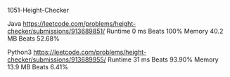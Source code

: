 1051-Height-Checker


Java
https://leetcode.com/problems/height-checker/submissions/913689851/
Runtime
0 ms
Beats
100%
Memory
40.2 MB
Beats
52.68%


Python3
https://leetcode.com/problems/height-checker/submissions/913689955/
Runtime
31 ms
Beats
93.90%
Memory
13.9 MB
Beats
6.41%